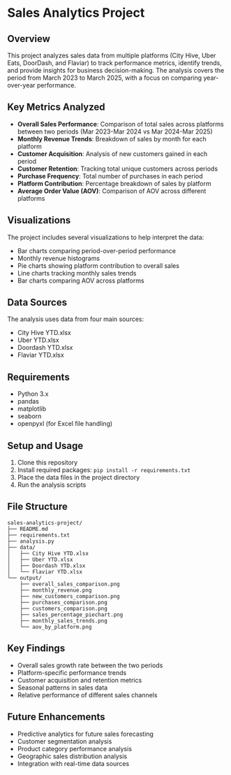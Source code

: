 # Sales Analytics Project

## Overview
This project analyzes sales data from multiple platforms (City Hive, Uber Eats, DoorDash, and Flaviar) to track performance metrics, identify trends, and provide insights for business decision-making. The analysis covers the period from March 2023 to March 2025, with a focus on comparing year-over-year performance.

## Key Metrics Analyzed
- **Overall Sales Performance**: Comparison of total sales across platforms between two periods (Mar 2023-Mar 2024 vs Mar 2024-Mar 2025)
- **Monthly Revenue Trends**: Breakdown of sales by month for each platform
- **Customer Acquisition**: Analysis of new customers gained in each period
- **Customer Retention**: Tracking total unique customers across periods
- **Purchase Frequency**: Total number of purchases in each period
- **Platform Contribution**: Percentage breakdown of sales by platform
- **Average Order Value (AOV)**: Comparison of AOV across different platforms

## Visualizations
The project includes several visualizations to help interpret the data:
- Bar charts comparing period-over-period performance
- Monthly revenue histograms
- Pie charts showing platform contribution to overall sales
- Line charts tracking monthly sales trends
- Bar charts comparing AOV across platforms

## Data Sources
The analysis uses data from four main sources:
- City Hive YTD.xlsx
- Uber YTD.xlsx
- Doordash YTD.xlsx
- Flaviar YTD.xlsx

## Requirements
- Python 3.x
- pandas
- matplotlib
- seaborn
- openpyxl (for Excel file handling)

## Setup and Usage
1. Clone this repository
2. Install required packages: `pip install -r requirements.txt`
3. Place the data files in the project directory
4. Run the analysis scripts

## File Structure
```
sales-analytics-project/
├── README.md
├── requirements.txt
├── analysis.py
├── data/
│   ├── City Hive YTD.xlsx
│   ├── Uber YTD.xlsx
│   ├── Doordash YTD.xlsx
│   └── Flaviar YTD.xlsx
└── output/
    ├── overall_sales_comparison.png
    ├── monthly_revenue.png
    ├── new_customers_comparison.png
    ├── purchases_comparison.png
    ├── customers_comparison.png
    ├── sales_percentage_piechart.png
    ├── monthly_sales_trends.png
    └── aov_by_platform.png
```

## Key Findings
- Overall sales growth rate between the two periods
- Platform-specific performance trends
- Customer acquisition and retention metrics
- Seasonal patterns in sales data
- Relative performance of different sales channels

## Future Enhancements
- Predictive analytics for future sales forecasting
- Customer segmentation analysis
- Product category performance analysis
- Geographic sales distribution analysis
- Integration with real-time data sources
